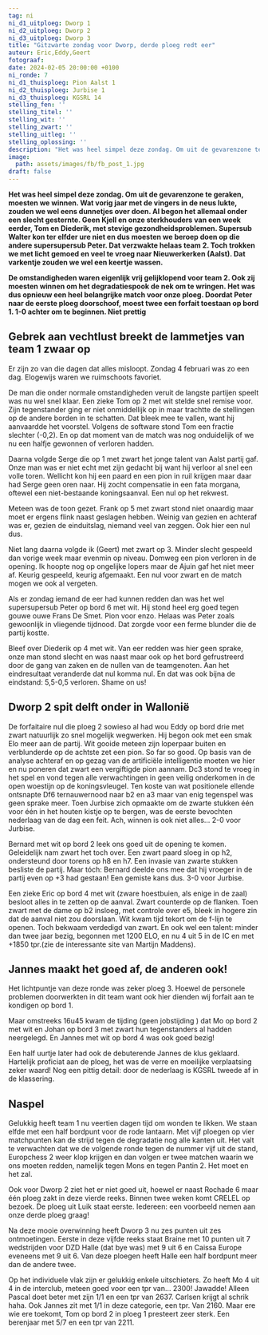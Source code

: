 ```yaml
---
tag: ni
ni_d1_uitploeg: Dworp 1
ni_d2_uitploeg: Dworp 2
ni_d3_uitploeg: Dworp 3
title: "Gitzwarte zondag voor Dworp, derde ploeg redt eer"
auteur: Eric,Eddy,Geert 
fotograaf: 
date: 2024-02-05 20:00:00 +0100
ni_ronde: 7
ni_d1_thuisploeg: Pion Aalst 1
ni_d2_thuisploeg: Jurbise 1
ni_d3_thuisploeg: KGSRL 14
stelling_fen: ''
stelling_titel: ''
stelling_wit: ''
stelling_zwart: ''
stelling_uitleg: ''
stelling_oplossing: ''
description: "Het was heel simpel deze zondag. Om uit de gevarenzone te geraken, moesten we winnen. Wat vorig jaar met de vingers in de neus lukte, zouden we wel eens dunnetjes over doen."
image:
  path: assets/images/fb/fb_post_1.jpg
draft: false
---
```

**Het was heel simpel deze zondag. Om uit de gevarenzone te geraken, moesten we winnen. Wat vorig jaar met de vingers in de neus lukte, zouden we wel eens dunnetjes over doen. Al begon het allemaal onder een slecht gesternte. Geen Kjell en onze sterkhouders van een week eerder, Tom en Diederik, met stevige gezondheidsproblemen. Supersub Walter kon ter elfder ure niet en dus moesten we beroep doen op die andere supersupersub Peter. Dat verzwakte helaas team 2. Toch trokken we met licht gemoed en veel te vroeg naar Nieuwerkerken (Aalst). Dat varkentje zouden we wel een keertje wassen.**<!--more-->

**De omstandigheden waren eigenlijk vrij gelijklopend voor team 2. Ook zij moesten winnen om het degradatiespook de nek om te wringen. Het was dus opnieuw een heel belangrijke match voor onze ploeg. Doordat Peter naar de eerste ploeg doorschoof, moest twee een forfait toestaan op bord 1. 1-0 achter om te beginnen. Niet prettig**

## Gebrek aan vechtlust breekt de lammetjes van team 1 zwaar op

Er zijn zo van die dagen dat alles misloopt. Zondag 4 februari was zo een dag. Elogewijs waren we ruimschoots favoriet. 

De man die onder normale omstandigheden veruit de langste partijen speelt was nu wel snel klaar. Een zieke Tom op 2 met wit stelde snel remise voor. Zijn tegenstander ging er niet onmiddellijk op in maar trachtte de stellingen op de andere borden in te schatten. Dat bleek mee te vallen, want hij aanvaardde het voorstel. Volgens de software stond Tom een fractie slechter (-0,2). En op dat moment van de match was nog onduidelijk of we nu een halfje gewonnen of verloren hadden.

Daarna volgde Serge die op 1 met zwart het jonge talent van Aalst partij gaf. Onze man was er niet echt met zijn gedacht bij want hij verloor al snel een volle toren. Wellicht kon hij een paard en een pion in ruil krijgen maar daar had Serge geen oren naar. Hij zocht compensatie in een fata morgana, oftewel een niet-bestaande koningsaanval. Een nul op het rekwest.

Meteen was de toon gezet. Frank op 5 met zwart stond niet onaardig maar moet er ergens flink naast geslagen hebben. Weinig van gezien en achteraf was er, gezien de einduitslag, niemand veel van zeggen. Ook hier een nul dus.

Niet lang daarna volgde ik (Geert) met zwart op 3. Minder slecht gespeeld dan vorige week maar evenmin op niveau. Domweg een pion verloren in de opening. Ik hoopte nog op ongelijke lopers maar de Ajuin gaf het niet meer af. Keurig gespeeld, keurig afgemaakt. Een nul voor zwart en de match mogen we ook al vergeten.

Als er zondag iemand de eer had kunnen redden dan was het wel supersupersub Peter op bord 6 met wit. Hij stond heel erg goed tegen gouwe ouwe Frans De Smet. Pion voor enzo. Helaas was Peter zoals gewoonlijk in vliegende tijdnood. Dat zorgde voor een ferme blunder die de partij kostte.

Bleef over Diederik op 4 met wit. Van eer redden was hier geen sprake, onze man stond slecht en was naast maar ook op het bord gefrustreerd door de gang van zaken en de nullen van de teamgenoten. Aan het eindresultaat veranderde dat nul komma nul. En dat was ook bijna de eindstand: 5,5-0,5 verloren. Shame on us!

## Dworp 2 spit delft onder in Wallonië

De forfaitaire nul die ploeg 2 sowieso al had wou Eddy op bord drie met zwart natuurlijk zo snel mogelijk wegwerken. Hij begon ook met een smak Elo meer aan de partij. Wit gooide meteen zijn loperpaar buiten en verblunderde op de achtste zet een pion. So far so good. Op basis van de analyse achteraf en op gezag van de artificiële intelligentie moeten we hier en nu poneren dat zwart een vergiftigde pion aannam. Dc3 stond te vroeg in het spel en vond tegen alle verwachtingen in geen veilig onderkomen in de open woestijn op de koningsvleugel. Ten koste van wat positionele ellende ontsnapte Df6 ternauwernood naar b2 en a3 maar van enig tegenspel was geen sprake meer. Toen Jurbise zich opmaakte om de zwarte stukken één voor één in het houten kistje op te bergen, was de eerste bevochten nederlaag van de dag een feit. Ach, winnen is ook niet alles... 2-0 voor Jurbise.

Bernard met wit op bord 2 leek ons goed uit de opening te komen. Geleidelijk nam zwart het toch over. Een zwart paard sloeg in op h2, ondersteund door torens op h8 en h7. Een invasie van zwarte stukken besliste de partij. Maar tóch: Bernard deelde ons mee dat hij vroeger in de partij even op +3 had gestaan! Een gemiste kans dus. 3-0 voor Jurbise.

Een zieke Eric op bord 4 met wit (zware hoestbuien, als enige in de zaal) besloot alles in te zetten op de aanval. Zwart counterde op de flanken. Toen zwart met de dame op b2 insloeg, met controle over e5, bleek in hogere zin dat de aanval niet zou doorslaan. Wit kwam tijd tekort om de f-lijn te openen. Toch bekwaam verdedigd van zwart. En ook wel een talent: minder dan twee jaar bezig, begonnen met 1200 ELO, en nu 4 uit 5 in de IC en met +1850 tpr.(zie de interessante site van Martijn Maddens).

## Jannes maakt het goed af, de anderen ook!

Het lichtpuntje van deze ronde was zeker ploeg 3. Hoewel de personele problemen doorwerkten in dit team want ook hier dienden wij forfait aan te kondigen op bord 1. 

Maar omstreeks 16u45 kwam de tijding (geen jobstijding ) dat Mo op bord 2 met wit en Johan op bord 3 met zwart hun tegenstanders al hadden neergelegd. En Jannes met wit op bord 4 was ook goed bezig!

Een half uurtje later had ook de debuterende Jannes de klus geklaard. Hartelijk proficiat aan de ploeg, het was de verre en moeilijke verplaatsing zeker waard! Nog een pittig detail: door de nederlaag is KGSRL tweede af in de klassering.

## Naspel

Gelukkig heeft team 1 nu veertien dagen tijd om wonden te likken. We staan elfde met een half bordpunt voor de rode lantaarn. Met vijf ploegen op vier matchpunten kan de strijd tegen de degradatie nog alle kanten uit. Het valt te verwachten dat we de volgende ronde tegen de nummer vijf uit de stand, Europchess 2 weer klop krijgen en dan volgen er twee matchen waarin we ons moeten redden, namelijk tegen Mons en tegen Pantin 2. Het moet en het zal.

Ook voor Dworp 2 ziet het er niet goed uit, hoewel er naast Rochade 6 maar één ploeg zakt in deze vierde reeks. Binnen twee weken komt CRELEL op bezoek. De ploeg uit Luik staat eerste. Iedereen: een voorbeeld nemen aan onze derde ploeg graag!

Na deze mooie overwinning heeft Dworp 3 nu zes punten uit zes ontmoetingen. Eerste in deze vijfde reeks staat Braine met 10 punten uit 7 wedstrijden voor DZD Halle (dat bye was) met 9 uit 6 en Caissa Europe eveneens met 9 uit 6. Van deze ploegen heeft Halle een half bordpunt meer dan de andere twee.

Op het individuele vlak zijn er gelukkig enkele uitschieters. Zo heeft Mo 4 uit 4 in de interclub, meteen goed voor een tpr van… 2300! Jawadde! Alleen Pascal doet beter met zijn 1/1 en een tpr van 2637. Carlsen krijgt al schrik haha. Ook Jannes zit met  1/1 in deze categorie, een tpr. Van 2160. Maar ere wie ere toekomt, Tom op bord 2 in ploeg 1 presteert zeer sterk. Een berenjaar met 5/7 en een tpr van 2211. 
